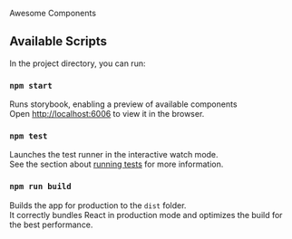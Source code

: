 Awesome Components

## Available Scripts

In the project directory, you can run:

### `npm start`

Runs storybook, enabling a preview of available components<br />
Open [http://localhost:6006](http://localhost:6006) to view it in the browser.

### `npm test`

Launches the test runner in the interactive watch mode.<br />
See the section about [running tests](https://facebook.github.io/create-react-app/docs/running-tests) for more information.

### `npm run build`

Builds the app for production to the `dist` folder.<br />
It correctly bundles React in production mode and optimizes the build for the best performance.